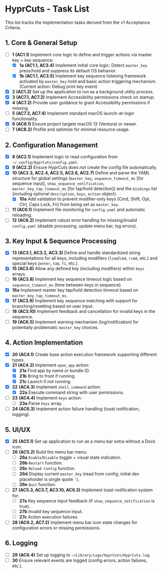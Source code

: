# HyprCuts - Task List

This list tracks the implementation tasks derived from the v1 Acceptance Criteria.

## 1. Core & General Setup

- [ ] **1** **(AC1.1)** Implement core logic to define and trigger actions via master key + key sequence:
  - [x] **1a** **(AC1.1, AC3.4)** Implement initial core logic: Detect `master_key` press/hold and suppress its default OS behavior.
  - [x] **1b** **(AC1.1, AC3.5)** Implement key sequence listening framework activated by `master_key` hold and basic action triggering mechanism. (Current action: Debug print key event)
- [x] **2** **(AC1.2)** Set up the application to run as a background utility process.
- [x] **3** **(AC7.1, AC7.2)** Implement Accessibility permissions check on startup.
- [x] **4** **(AC7.2)** Provide user guidance to grant Accessibility permissions if missing.
- [ ] **5** **(AC7.3, AC7.4)** Implement standard macOS launch-at-login functionality.
- [x] **6** **(AC8.1)** Ensure project targets macOS 13 (Ventura) or newer.
- [ ] **7** **(AC8.2)** Profile and optimize for minimal resource usage.

## 2. Configuration Management

- [x] **8** **(AC2.1)** Implement logic to read configuration from `~/.config/HyprCuts/config.yaml`.
- [x] **9** **(AC2.2)** Ensure HyprCuts does _not_ create the config file automatically.
- [x] **10** **(AC2.3, AC2.4, AC2.5, AC2.6, AC2.7)** Define and parse the YAML structure for global settings (`master_key`, `sequence_timeout_ms` [for sequence input], `show_sequence_notification`, `master_key_tap_timeout_ms` [for tap/hold detection]) and the `bindings` list (including optional `description`, `keys`, `action` object).
  - [x] **10a** Add validation to prevent modifier-only keys (Cmd, Shift, Opt, Ctrl, Caps Lock, Fn) from being set as `master_key`.
- [ ] **11** **(AC6.1)** Implement file monitoring for `config.yaml` and automatic reloading.
- [ ] **12** **(AC6.2)** Implement robust error handling for missing/invalid `config.yaml` (disable processing, update menu bar, log errors).

## 3. Key Input & Sequence Processing

- [x] **13** **(AC3.1, AC3.2, AC3.3)** Define and handle standardized string representations for all keys, including modifiers (`lcmd`/`cmd`, `rcmd`, etc.) and special keys (`enter`, `tab`, `f1`, etc.).
- [x] **15** **(AC3.6)** Allow any defined key (including modifiers) within `keys` arrays.
- [ ] **16** **(AC3.8)** Implement key sequence timeout logic based on `sequence_timeout_ms` (time between keys in sequence).
- [x] **16a** Implement master key tap/hold detection timeout based on `master_key_tap_timeout_ms`.
- [x] **17** **(AC3.9)** Implement key sequence matching with support for branching/resetting based on user input.
- [ ] **18** **(AC3.10)** Implement feedback and cancellation for invalid keys in the sequence.
- [ ] **19** **(AC6.5)** Implement warning mechanism (log/notification) for potentially problematic `master_key` choices.

## 4. Action Implementation

- [x] **20** **(AC4.1)** Create base action execution framework supporting different types.
- [x] **21** **(AC4.2)** Implement `open_app` action:
  - [x] **21a** Find app by name or bundle ID.
  - [x] **21b** Bring to front if running.
  - [x] **21c** Launch if not running.
- [x] **22** **(AC4.3)** Implement `shell_command` action:
  - [x] **22a** Execute command string with user permissions.
- [ ] **23** **(AC4.4)** Implement `keys` action:
  - [ ] **23a** Parse `keys` array.
- [ ] **24** **(AC6.3)** Implement action failure handling (toast notification, logging).

## 5. UI/UX

- [x] **25** **(AC5.1)** Set up application to run as a menu bar extra without a Dock icon.
- [ ] **26** **(AC5.2)** Build the menu bar menu:
  - [ ] **26a** `Enable`/`Disable` toggle + visual state indication.
  - [ ] **26b** `Restart` function.
  - [ ] **26c** `Reload Config` function.
  - [ ] **26d** Display current `master_key` (read from config; initial dev placeholder is single quote `'`).
  - [ ] **26e** `Quit` function.
- [ ] **27** **(AC5.3, AC3.7, AC3.10, AC6.3)** Implement toast notification system for:
  - [ ] **27a** Key sequence input feedback (if `show_sequence_notification` is true).
  - [ ] **27b** Invalid key sequence input.
  - [ ] **27c** Action execution failures.
- [ ] **28** **(AC6.2, AC7.2)** Implement menu bar icon state changes for configuration errors or missing permissions.

## 6. Logging

- [ ] **29** **(AC6.4)** Set up logging to `~/Library/Logs/HyprCuts/HyprCuts.log`.
- [ ] **30** Ensure relevant events are logged (config errors, action failures, etc.).
